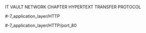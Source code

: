 IT VAULT
NETWORK CHAPTER
HYPERTEXT TRANSFER PROTOCOL

#-7_application_layer/HTTP

#-7_application_layer/HTTP/port_80
